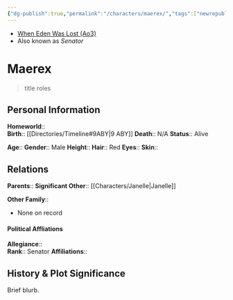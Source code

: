 ```yaml
---
{"dg-publish":true,"permalink":"/characters/maerex/","tags":["newrepublicsenate","senator","prince","character"],"noteIcon":"saber1"}
---
```


- [When Eden Was Lost (Ao3)](https://archiveofourown.org/works/19334440/chapters/45992584)
- Also known as *Senator*
# Maerex
>title roles

## Personal Information

**Homeworld**::  
**Birth**::  [[Directories/Timeline#9ABY\|9 ABY]]
**Death**::  N/A
**Status**::  Alive

**Age**:: 
**Gender**::  Male 
**Height**:: 
**Hair**::  Red 
**Eyes**:: 
**Skin**:: 

## Relations

**Parents**:: 
**Significant Other**::  [[Characters/Janelle\|Janelle]]

**Other Family**::
- None on record

#### Political Affliations

**Allegiance**::  
**Rank**::  Senator
**Affiliations**:: 

## History & Plot Significance
Brief blurb.